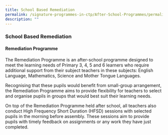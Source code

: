 ```yaml
---
title: School Based Remediation
permalink: /signature-programmes-in-ctp/After-School-Programmes/permalink
description: ""
---
```


### School Based Remediation

#### Remediation Programme

The Remediation Programme is an after-school programme designed to meet the learning needs of Primary 3, 4, 5 and 6 learners who require additional support from their subject teachers in these subjects: English Language, Mathematics, Science and Mother Tongue Languages.

Recognising that these pupils would benefit from small-group arrangement, the Remediation Programme aims to provide flexibility for teachers to select and organise pupils in groups that would best suit their learning needs.

On top of the Remediation Programme held after school, all teachers also conduct High Frequency Short Duration (HFSD) sessions with selected pupils in the morning before assembly. These sessions aim to provide pupils with timely feedback on assignments or any work they have just completed.